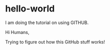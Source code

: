 # hello-world
I am doing the tutorial on using GITHUB.

Hi Humans,

Trying to figure out how this GitHub stuff works!
